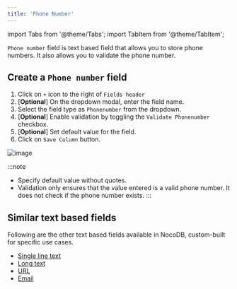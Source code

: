 ```yaml
---
title: 'Phone Number'
---
```

import Tabs from '@theme/Tabs';
import TabItem from '@theme/TabItem';

`Phone number` field is text based field that allows you to store phone numbers. It also allows you to validate the phone number.

## Create a `Phone number` field
1. Click on `+` icon to the right of `Fields header`
2. [**Optional**] On the dropdown modal, enter the field name.
3. Select the field type as `Phonenumber` from the dropdown.
4. [**Optional**] Enable validation by toggling the `Validate Phonenumber` checkbox.
5. [**Optional**] Set default value for the field.
6. Click on `Save Column` button.

![image](/img/v2/fields/phone.png)

:::note
- Specify default value without quotes.
- Validation only ensures that the value entered is a valid phone number. It does not check if the phone number exists.
:::

## Similar text based fields
Following are the other text based fields available in NocoDB, custom-built for specific use cases.
- [Single line text](010.single-line-text.md)
- [Long text](020.long-text.md)
- [URL](050.url.md)
- [Email](030.email.md)


